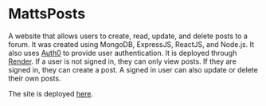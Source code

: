 # MattsPosts

A website that allows users to create, read, update, and delete posts to a forum. It was created using MongoDB, ExpressJS, ReactJS, and Node.js. It also uses [Auth0](https://auth0.com/) to provide user authentication. It is deployed through [Render](https://render.com/).
If a user is not signed in, they can only view posts. If they are signed in, they can create a post. A signed in user can also update or delete their own posts.

The site is deployed [here](https://mattsposts.onrender.com).

